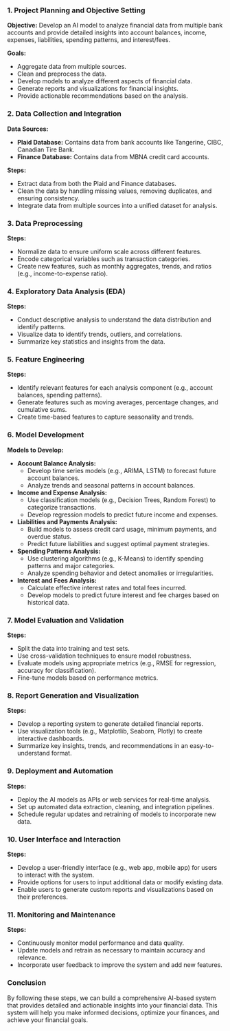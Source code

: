 ### 1. Project Planning and Objective Setting

**Objective:**
Develop an AI model to analyze financial data from multiple bank accounts and provide detailed insights into account balances, income, expenses, liabilities, spending patterns, and interest/fees.

**Goals:**

- Aggregate data from multiple sources.
- Clean and preprocess the data.
- Develop models to analyze different aspects of financial data.
- Generate reports and visualizations for financial insights.
- Provide actionable recommendations based on the analysis.

### 2. Data Collection and Integration

**Data Sources:**

- **Plaid Database:** Contains data from bank accounts like Tangerine, CIBC, Canadian Tire Bank.
- **Finance Database:** Contains data from MBNA credit card accounts.

**Steps:**

- Extract data from both the Plaid and Finance databases.
- Clean the data by handling missing values, removing duplicates, and ensuring consistency.
- Integrate data from multiple sources into a unified dataset for analysis.

### 3. Data Preprocessing

**Steps:**

- Normalize data to ensure uniform scale across different features.
- Encode categorical variables such as transaction categories.
- Create new features, such as monthly aggregates, trends, and ratios (e.g., income-to-expense ratio).

### 4. Exploratory Data Analysis (EDA)

**Steps:**

- Conduct descriptive analysis to understand the data distribution and identify patterns.
- Visualize data to identify trends, outliers, and correlations.
- Summarize key statistics and insights from the data.

### 5. Feature Engineering

**Steps:**

- Identify relevant features for each analysis component (e.g., account balances, spending patterns).
- Generate features such as moving averages, percentage changes, and cumulative sums.
- Create time-based features to capture seasonality and trends.

### 6. Model Development

**Models to Develop:**

- **Account Balance Analysis:**
    - Develop time series models (e.g., ARIMA, LSTM) to forecast future account balances.
    - Analyze trends and seasonal patterns in account balances.
- **Income and Expense Analysis:**
    - Use classification models (e.g., Decision Trees, Random Forest) to categorize transactions.
    - Develop regression models to predict future income and expenses.
- **Liabilities and Payments Analysis:**
    - Build models to assess credit card usage, minimum payments, and overdue status.
    - Predict future liabilities and suggest optimal payment strategies.
- **Spending Patterns Analysis:**
    - Use clustering algorithms (e.g., K-Means) to identify spending patterns and major categories.
    - Analyze spending behavior and detect anomalies or irregularities.
- **Interest and Fees Analysis:**
    - Calculate effective interest rates and total fees incurred.
    - Develop models to predict future interest and fee charges based on historical data.

### 7. Model Evaluation and Validation

**Steps:**

- Split the data into training and test sets.
- Use cross-validation techniques to ensure model robustness.
- Evaluate models using appropriate metrics (e.g., RMSE for regression, accuracy for classification).
- Fine-tune models based on performance metrics.

### 8. Report Generation and Visualization

**Steps:**

- Develop a reporting system to generate detailed financial reports.
- Use visualization tools (e.g., Matplotlib, Seaborn, Plotly) to create interactive dashboards.
- Summarize key insights, trends, and recommendations in an easy-to-understand format.

### 9. Deployment and Automation

**Steps:**

- Deploy the AI models as APIs or web services for real-time analysis.
- Set up automated data extraction, cleaning, and integration pipelines.
- Schedule regular updates and retraining of models to incorporate new data.

### 10. User Interface and Interaction

**Steps:**

- Develop a user-friendly interface (e.g., web app, mobile app) for users to interact with the system.
- Provide options for users to input additional data or modify existing data.
- Enable users to generate custom reports and visualizations based on their preferences.

### 11. Monitoring and Maintenance

**Steps:**

- Continuously monitor model performance and data quality.
- Update models and retrain as necessary to maintain accuracy and relevance.
- Incorporate user feedback to improve the system and add new features.

### Conclusion

By following these steps, we can build a comprehensive AI-based system that provides detailed and actionable insights into your financial data. This system will help you make informed decisions, optimize your finances, and achieve your financial goals.